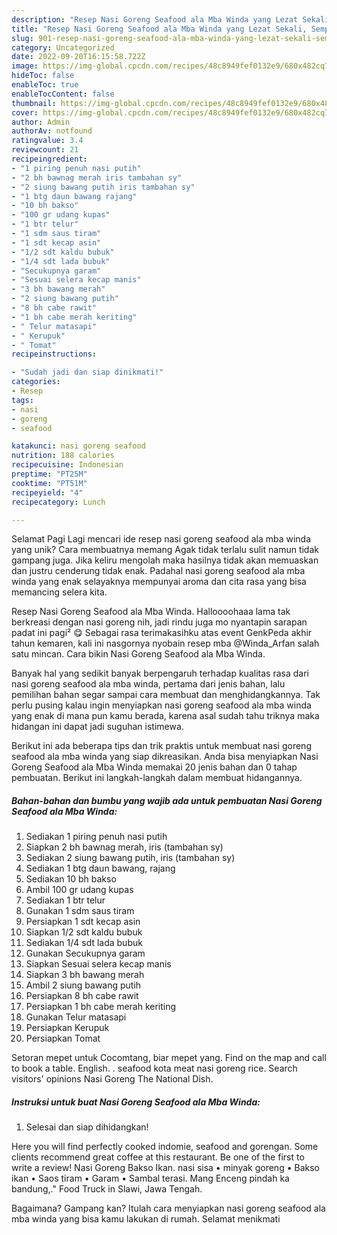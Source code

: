```yaml
---
description: "Resep Nasi Goreng Seafood ala Mba Winda yang Lezat Sekali, Sempurna"
title: "Resep Nasi Goreng Seafood ala Mba Winda yang Lezat Sekali, Sempurna"
slug: 901-resep-nasi-goreng-seafood-ala-mba-winda-yang-lezat-sekali-sempurna
category: Uncategorized
date: 2022-09-20T16:15:58.722Z
image: https://img-global.cpcdn.com/recipes/48c8949fef0132e9/680x482cq70/nasi-goreng-seafood-ala-mba-winda-foto-resep-utama.jpg
hideToc: false
enableToc: true
enableTocContent: false
thumbnail: https://img-global.cpcdn.com/recipes/48c8949fef0132e9/680x482cq70/nasi-goreng-seafood-ala-mba-winda-foto-resep-utama.jpg
cover: https://img-global.cpcdn.com/recipes/48c8949fef0132e9/680x482cq70/nasi-goreng-seafood-ala-mba-winda-foto-resep-utama.jpg
author: Admin
authorAv: notfound
ratingvalue: 3.4
reviewcount: 21
recipeingredient:
- "1 piring penuh nasi putih"
- "2 bh bawnag merah iris tambahan sy"
- "2 siung bawang putih iris tambahan sy"
- "1 btg daun bawang rajang"
- "10 bh bakso"
- "100 gr udang kupas"
- "1 btr telur"
- "1 sdm saus tiram"
- "1 sdt kecap asin"
- "1/2 sdt kaldu bubuk"
- "1/4 sdt lada bubuk"
- "Secukupnya garam"
- "Sesuai selera kecap manis"
- "3 bh bawang merah"
- "2 siung bawang putih"
- "8 bh cabe rawit"
- "1 bh cabe merah keriting"
- " Telur matasapi"
- " Kerupuk"
- " Tomat"
recipeinstructions:

- "Sudah jadi dan siap dinikmati!"
categories:
- Resep
tags:
- nasi
- goreng
- seafood

katakunci: nasi goreng seafood 
nutrition: 188 calories
recipecuisine: Indonesian
preptime: "PT25M"
cooktime: "PT51M"
recipeyield: "4"
recipecategory: Lunch

---
```



Selamat Pagi Lagi mencari ide resep nasi goreng seafood ala mba winda yang unik? Cara membuatnya memang Agak tidak terlalu sulit namun tidak gampang juga. Jika keliru mengolah maka hasilnya tidak akan memuaskan dan justru cenderung tidak enak. Padahal nasi goreng seafood ala mba winda yang enak selayaknya mempunyai aroma dan cita rasa yang bisa memancing selera kita.


Resep Nasi Goreng Seafood ala Mba Winda. Halloooohaaa lama tak berkreasi dengan nasi goreng nih, jadi rindu juga mo nyantapin sarapan padat ini pagi² 😋 Sebagai rasa terimakasihku atas event GenkPeda akhir tahun kemaren, kali ini nasgornya nyobain resep mba @Winda_Arfan salah satu mincan. Cara bikin Nasi Goreng Seafood ala Mba Winda.

Banyak hal yang sedikit banyak berpengaruh terhadap kualitas rasa dari nasi goreng seafood ala mba winda, pertama dari jenis bahan, lalu pemilihan bahan segar sampai cara membuat dan menghidangkannya. Tak perlu pusing kalau ingin menyiapkan nasi goreng seafood ala mba winda yang enak di mana pun kamu berada, karena asal sudah tahu triknya maka hidangan ini dapat jadi suguhan istimewa.


Berikut ini ada beberapa tips dan trik praktis untuk membuat nasi goreng seafood ala mba winda yang siap dikreasikan. Anda bisa menyiapkan Nasi Goreng Seafood ala Mba Winda memakai 20 jenis bahan dan 0 tahap pembuatan. Berikut ini langkah-langkah dalam membuat hidangannya.

<!--inarticleads1-->

##### Bahan-bahan dan bumbu yang wajib ada untuk pembuatan Nasi Goreng Seafood ala Mba Winda:

1. Sediakan 1 piring penuh nasi putih
1. Siapkan 2 bh bawnag merah, iris (tambahan sy)
1. Sediakan 2 siung bawang putih, iris (tambahan sy)
1. Sediakan 1 btg daun bawang, rajang
1. Sediakan 10 bh bakso
1. Ambil 100 gr udang kupas
1. Sediakan 1 btr telur
1. Gunakan 1 sdm saus tiram
1. Persiapkan 1 sdt kecap asin
1. Siapkan 1/2 sdt kaldu bubuk
1. Sediakan 1/4 sdt lada bubuk
1. Gunakan Secukupnya garam
1. Siapkan Sesuai selera kecap manis
1. Siapkan 3 bh bawang merah
1. Ambil 2 siung bawang putih
1. Persiapkan 8 bh cabe rawit
1. Persiapkan 1 bh cabe merah keriting
1. Gunakan  Telur matasapi
1. Persiapkan  Kerupuk
1. Persiapkan  Tomat


Setoran mepet untuk Cocomtang, biar mepet yang. Find on the map and call to book a table. English. . seafood kota meat nasi goreng rice. Search visitors&#39; opinions Nasi Goreng The National Dish. 

<!--inarticleads2-->

##### Instruksi untuk buat Nasi Goreng Seafood ala Mba Winda:


1. Selesai dan siap dihidangkan!

Here you will find perfectly cooked indomie, seafood and gorengan. Some clients recommend great coffee at this restaurant. Be one of the first to write a review! Nasi Goreng Bakso Ikan. nasi sisa • minyak goreng • Bakso ikan • Saos tiram • Garam • Sambal terasi. Mang Enceng pindah ka bandung,.&#34; Food Truck in Slawi, Jawa Tengah. 

Bagaimana? Gampang kan? Itulah cara menyiapkan nasi goreng seafood ala mba winda yang bisa kamu lakukan di rumah. Selamat menikmati
